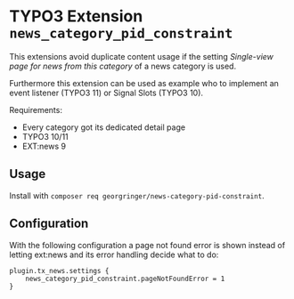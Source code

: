 # TYPO3 Extension `news_category_pid_constraint`

This extensions avoid duplicate content usage if the setting *Single-view page for news from this category* of a news
category is used. 

Furthermore this extension can be used as example who to implement an event listener (TYPO3 11) or  Signal Slots (TYPO3 10).

Requirements:

- Every category got its dedicated detail page
- TYPO3 10/11
- EXT:news 9

## Usage

Install with `composer req georgringer/news-category-pid-constraint`.

## Configuration

With the following configuration a page not found error is shown instead of letting ext:news and its error handling
decide what to do:

```typo3_typoscript
plugin.tx_news.settings {
    news_category_pid_constraint.pageNotFoundError = 1
}
```